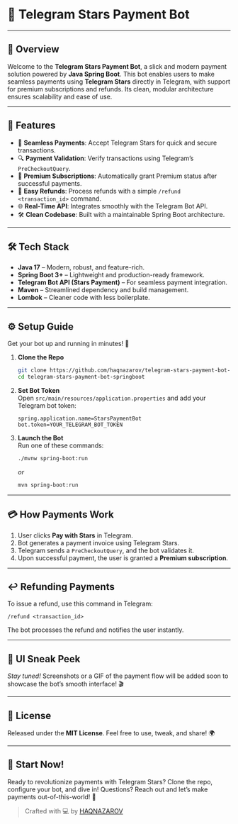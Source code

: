 # 🌌 Telegram Stars Payment Bot

---

## 🚀 Overview

Welcome to the **Telegram Stars Payment Bot**, a slick and modern payment solution powered by **Java Spring Boot**. This
bot enables users to make seamless payments using **Telegram Stars** directly in Telegram, with support for premium
subscriptions and refunds. Its clean, modular architecture ensures scalability and ease of use.

---

## 🌟 Features

- 💸 **Seamless Payments**: Accept Telegram Stars for quick and secure transactions.
- 🔍 **Payment Validation**: Verify transactions using Telegram’s `PreCheckoutQuery`.
- 🏅 **Premium Subscriptions**: Automatically grant Premium status after successful payments.
- 🔄 **Easy Refunds**: Process refunds with a simple `/refund <transaction_id>` command.
- 🌐 **Real-Time API**: Integrates smoothly with the Telegram Bot API.
- 🛠 **Clean Codebase**: Built with a maintainable Spring Boot architecture.

---

## 🛠 Tech Stack

- **Java 17** – Modern, robust, and feature-rich.
- **Spring Boot 3+** – Lightweight and production-ready framework.
- **Telegram Bot API (Stars Payment)** – For seamless payment integration.
- **Maven** – Streamlined dependency and build management.
- **Lombok** – Cleaner code with less boilerplate.

---

## ⚙️ Setup Guide

Get your bot up and running in minutes! 🚀

1. **Clone the Repo**
   ```bash
   git clone https://github.com/haqnazarov/telegram-stars-payment-bot-springboot.git
   cd telegram-stars-payment-bot-springboot
   ```

2. **Set Bot Token**  
   Open `src/main/resources/application.properties` and add your Telegram bot token:
   ```properties
   spring.application.name=StarsPaymentBot
   bot.token=YOUR_TELEGRAM_BOT_TOKEN
   ```

3. **Launch the Bot**  
   Run one of these commands:
   ```bash
   ./mvnw spring-boot:run
   ```  
   *or*
   ```bash
   mvn spring-boot:run
   ```

---

## 💳 How Payments Work

1. User clicks **Pay with Stars** in Telegram.
2. Bot generates a payment invoice using Telegram Stars.
3. Telegram sends a `PreCheckoutQuery`, and the bot validates it.
4. Upon successful payment, the user is granted a **Premium subscription**.

---

## ↩️ Refunding Payments

To issue a refund, use this command in Telegram:

```
/refund <transaction_id>
```  

The bot processes the refund and notifies the user instantly.

---

## 📸 UI Sneak Peek

*Stay tuned!* Screenshots or a GIF of the payment flow will be added soon to showcase the bot’s smooth interface! 🎬

---

## 📜 License

Released under the **MIT License**. Feel free to use, tweak, and share! 🌍

---

## 🚀 Start Now!

Ready to revolutionize payments with Telegram Stars? Clone the repo, configure your bot, and dive in! Questions? Reach
out and let’s make payments out-of-this-world! 🌟

> Crafted with 💻 by [HAQNAZAROV](https://t.me/haqnazarov)
